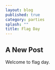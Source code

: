 ```yaml
---
layout: blog
published: true
category: parties
splash: ""
title: Flag Day
---
```


## A New Post

Welcome to flag day.